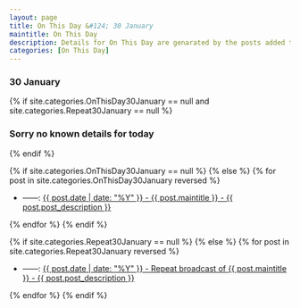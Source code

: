 ```yaml
---
layout: page
title: On This Day &#124; 30 January
maintitle: On This Day
description: Details for On This Day are genarated by the posts added to the website so the content is subject to changes/updates over time.
categories: [On This Day]
---
```


<h3>30 January</h3>

{% if site.categories.OnThisDay30January == null and site.categories.Repeat30January == null %}
  <h3>Sorry no known details for today</h3>
{% endif %}

{% if site.categories.OnThisDay30January == null %}
{% else %}
{% for post in site.categories.OnThisDay30January reversed %}
<ul>
<li> ——: <a href="{{ post.url }}">{{ post.date | date: "%Y" }} - {{ post.maintitle }} - {{ post.post_description }}</a></li>
</ul>
{% endfor %}
{% endif %}

{% if site.categories.Repeat30January == null %}
{% else %}
{% for post in site.categories.Repeat30January reversed %}
<ul>
<li> ——: <a href="{{ post.url }}">{{ post.date | date: "%Y" }} - Repeat broadcast of {{ post.maintitle }} - {{ post.post_description }}</a></li>
</ul>
{% endfor %}
{% endif %}
